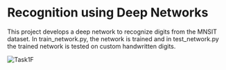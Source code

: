 # Recognition using Deep Networks

This project develops a deep network to recognize digits from the MNSIT dataset. In train_network.py, the network is trained and in test_network.py the trained network is tested on custom handwritten digits.




![Task1F](https://user-images.githubusercontent.com/55364143/235336910-93ed2989-1f6d-4de4-8279-2576378ebed4.jpg)
